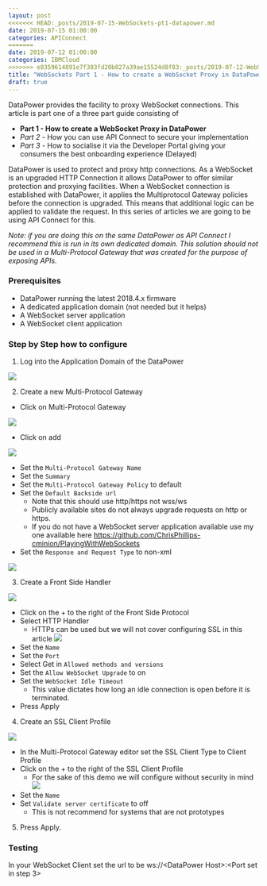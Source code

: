 ```yaml
---
layout: post
<<<<<<< HEAD:_posts/2019-07-15-WebSockets-pt1-datapower.md
date: 2019-07-15 01:00:00
categories: APIConnect
=======
date: 2019-07-12 01:00:00
categories: IBMCloud
>>>>>>> e8359614891e7f383fd20b827a39ae15524d8f83:_posts/2019-07-12-WebSockets-pt1-datapower.md
title: "WebSockets Part 1 - How to create a WebSocket Proxy in DataPower"
draft: true
---
```


DataPower provides the facility to proxy WebSocket connections. This article is part one of a three part guide consisting of

* **Part 1 - How to create a WebSocket Proxy in DataPower**
* *Part 2* - How you can use API Connect to secure your implementation
* *Part 3* - How to socialise it via the Developer Portal giving your consumers the best onboarding experience (Delayed)

DataPower is used to protect and proxy http connections. As a WebSocket is an upgraded HTTP Connection it allows DataPower to offer similar protection and proxying facilities. When a WebSocket connection is established with DataPower, it applies the Multiprotocol Gateway policies before the connection is upgraded. This means that additional logic can be applied to validate the request. In this series of articles we are going to be using API Connect for this.

*Note: if you are doing this on the same DataPower as API Connect I recommend this is run in its own dedicated domain. This solution should not be used in a Multi-Protocol Gateway that was created for the purpose of exposing APIs.*

### Prerequisites

* DataPower running the latest 2018.4.x firmware
* A dedicated application domain (not needed but it helps)
* A WebSocket server application
* A WebSocket client application

### Step by Step how to configure
1. Log into the Application Domain of the DataPower

![](/images/2019-07-04-WebSocketspt1-1.png)

2. Create a new Multi-Protocol Gateway

* Click on Multi-Protocol Gateway

![](/images/2019-07-04-WebSocketspt1-2.png)

* Click on add

![](/images/2019-07-04-WebSocketspt1-3.png)

* Set the `Multi-Protocol Gateway Name`
* Set the `Summary`
* Set the `Multi-Protocol Gateway Policy` to default
* Set the `Default Backside url`
  * Note that this should use http/https not wss/ws
  * Publicly available sites do not always upgrade requests on http or https.
  * If you do not have a WebSocket server application available use my one available here https://github.com/ChrisPhillips-cminion/PlayingWithWebSockets
* Set the `Response and Request Type` to non-xml

![](/images/2019-07-04-WebSocketspt1-4.png)

3. Create a Front Side Handler

![](/images/2019-07-04-WebSocketspt1-5.png)

* Click on the + to the right of the Front Side Protocol
* Select HTTP Handler
  * HTTPs can be used but we will not cover configuring SSL in this article
![](/images/2019-07-04-WebSocketspt1-6.png)
* Set the `Name`
* Set the `Port`
* Select Get in `Allowed methods and versions`
* Set the `Allow WebSocket Upgrade` to on
* Set the `WebSocket Idle Timeout`
  * This value dictates how long an idle connection is open before it is terminated.
* Press Apply

4. Create an SSL Client Profile

![](/images/2019-07-04-WebSocketspt1-7.png)
* In the Multi-Protocol Gateway editor set the  SSL Client Type to Client Profile
* Click on the + to the right of the SSL Client Profile
  * For the sake of this demo we will configure without security in mind
![](/images/2019-07-04-WebSocketspt1-8.png)
* Set the `Name`
* Set `Validate server certificate` to off
  * This is not recommend for systems that are not prototypes


5. Press Apply.

### Testing
In your WebSocket Client set the url to be ws://\<DataPower Host\>:\<Port set in step 3\>
